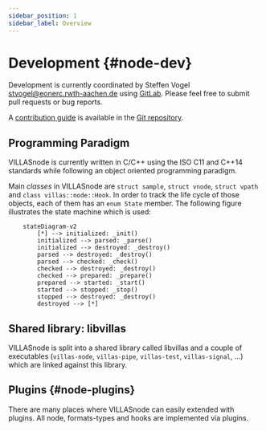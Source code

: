 ```yaml
---
sidebar_position: 1
sidebar_label: Overview
---
```


# Development {#node-dev}

Development is currently coordinated by Steffen Vogel <stvogel@eonerc.rwth-aachen.de> using [GitLab](http://git.rwth-aachen.de/acs/public/villas/node).
Please feel free to submit pull requests or bug reports.

A [contribution guide](https://git.rwth-aachen.de/acs/public/villas/node/blob/master/CONTRIBUTING.md) is available in the [Git repository](https://git.rwth-aachen.de/acs/public/villas/node/).

## Programming Paradigm

VILLASnode is currently written in C/C++ using the ISO C11 and C++14 standards while following an object oriented programming paradigm.

Main _classes_ in VILLASnode are `struct sample`, `struct vnode`, `struct vpath` and `class villas::node::Hook`.
In order to track the life cycle of those objects, each of them has an `enum State` member.
The following figure illustrates the state machine which is used:

```mermaid
    stateDiagram-v2
        [*] --> initialized: _init()
        initialized --> parsed: _parse()
        initialized --> destroyed: _destroy()
        parsed --> destroyed: _destroy()
        parsed --> checked: _check()
        checked --> destroyed: _destroy()
        checked --> prepared: _prepare()
        prepared --> started: _start()
        started --> stopped: _stop()
        stopped --> destroyed: _destroy()
        destroyed --> [*]
```

## Shared library: libvillas

VILLASnode is split into a shared library called libvillas and a couple of executables (`villas-node`, `villas-pipe`, `villas-test`, `villas-signal`, ...) which are linked against this library.

## Plugins {#node-plugins}

There are many places where VILLASnode can easily extended with plugins.
All node, formats-types and hooks are implemented via plugins.
